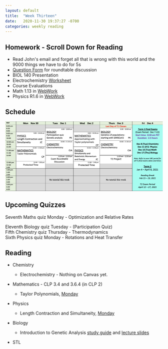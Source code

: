 ```yaml
---
layout: default
title:  "Week Thirteen"
date:   2020-11-30 19:37:27 -0700
categories: weekly reading
---
```


## Homework - Scroll Down for Reading
- Read John's email and forget all that is wrong with this world and the 9000 things we have to do for 5s
- [Question Form](https://docs.google.com/forms/d/e/1FAIpQLSd7Ap-z8dqHEoEyUuvLY8uulco76j9DpxsyGqReufXZq9ef5g/viewform) for roundtable discussion
- BIOL 140 Presentation
- Electrochemistry [Worksheet](https://canvas.ubc.ca/courses/62920/files/11482929/download?wrap=1)
- Course Evaluations
- Math 1.13 in [WebWork](https://webwork.elearning.ubc.ca/webwork2/2020W1-2_SCIE_010_001/)
- Physics R1.6 in [WebWork](https://webwork.elearning.ubc.ca/webwork2/2020W1-2_SCIE_010_001/)

## Schedule

![Week Thirteen Schedule](/assets/w13schedule.png)

## Upcoming Quizzes

Seventh Maths quiz Monday - Optimization and Relative Rates   
<!-- Third Maths test Tuesday - Increasing and decreasing functions and critical points      -->
Eleventh Biology quiz Tuesday - (Participation Quiz)   
Fifth Chemistry quiz Thursday - Thermodynamics   
Sixth Physics quiz Monday - Rotations and Heat Transfer   

## Reading

- Chemistry
	- Electrochemistry - Nothing on Canvas yet.
	
- Mathematics - <!-- 7 on [Active Calculus](https://activecalculus.org/) and -->CLP 3.4 and 3.6.4 (in CLP 2)
	- Taylor Polynomials, [Monday](https://canvas.ubc.ca/courses/62921/files/11543476/download?wrap=1)

- Physics <!-- - [Rotations on WebWork](https://webwork.elearning.ubc.ca/webwork2/2020W1-2_SCIE_010_001/) --><!--  - Open Stax 2 [1.6](https://openstax.org/books/university-physics-volume-2/pages/1-6-mechanisms-of-heat-transfer) --><!-- Frames of Reference [Worksheet](https://canvas.ubc.ca/courses/62922/files/11317297/download?wrap=1) -->
	- Length Contraction and Simultaneity, [Monday](https://canvas.ubc.ca/courses/62922/files/11523482/download?wrap=1)


- Biology
	- Introduction to Genetic Analysis [study guide](https://canvas.ubc.ca/courses/62806/files/11139317/download?wrap=1) and [lecture slides](https://canvas.ubc.ca/courses/62806/files/11248243/download?wrap=1)

- STL